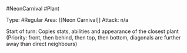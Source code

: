 #NeonCarnival #Plant 

Type: #Regular 
Area: [[Neon Carnival]]
Attack: n/a

Start of turn: Copies stats, abilities and appearance of the closest plant
(Priority: front, then behind, then top, then bottom, diagonals are further away than direct neighbours)